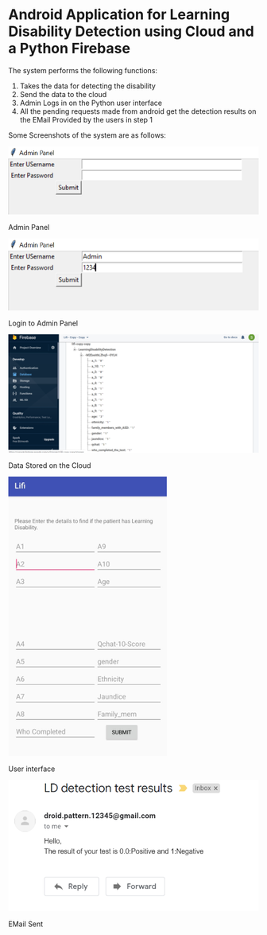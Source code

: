 # Android Application for Learning Disability Detection using Cloud and a Python Firebase
The system performs the following functions:
1) Takes the data for detecting the disability 
2) Send the data to the cloud 
3) Admin Logs in on the Python user interface 
4) All the pending requests made from android get the detection results on the EMail Provided by the users in step 1

Some Screenshots of the system are as follows:

![output](https://github.com/sneha-almeida/android-app-for-LD-detection/blob/main/output2.PNG)

Admin Panel

![output](https://github.com/sneha-almeida/android-app-for-LD-detection/blob/main/output3.PNG)

Login to Admin Panel

![output](https://github.com/sneha-almeida/android-app-for-LD-detection/blob/main/output5.PNG)

Data Stored on the Cloud

![output](https://github.com/sneha-almeida/android-app-for-LD-detection/blob/main/output6.PNG)

User interface


![output](https://github.com/sneha-almeida/android-app-for-LD-detection/blob/main/output7.PNG)

EMail Sent

